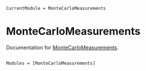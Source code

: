 ```@meta
CurrentModule = MonteCarloMeasurements
```

# MonteCarloMeasurements

Documentation for [MonteCarloMeasurements](https://github.com/meese-wj/MonteCarloMeasurements.jl).

```@index
```

```@autodocs
Modules = [MonteCarloMeasurements]
```

